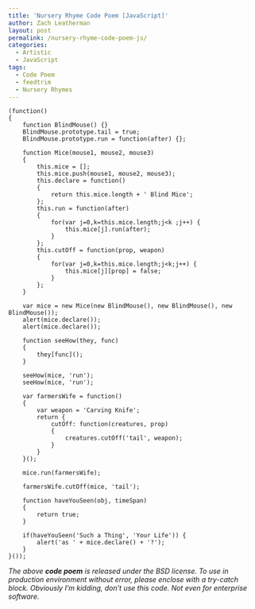 ```yaml
---
title: 'Nursery Rhyme Code Poem [JavaScript]'
author: Zach Leatherman
layout: post
permalink: /nursery-rhyme-code-poem-js/
categories:
  - Artistic
  - JavaScript
tags:
  - Code Poem
  - feedtrim
  - Nursery Rhymes
---
```


    (function()
    {
        function BlindMouse() {}
        BlindMouse.prototype.tail = true;
        BlindMouse.prototype.run = function(after) {};
     
        function Mice(mouse1, mouse2, mouse3)
        {
            this.mice = [];
            this.mice.push(mouse1, mouse2, mouse3);
            this.declare = function()
            {
                return this.mice.length + ' Blind Mice';
            };
            this.run = function(after)
            {
                for(var j=0,k=this.mice.length;j<k ;j++) {
                    this.mice[j].run(after);
                }
            };
            this.cutOff = function(prop, weapon)
            {
                for(var j=0,k=this.mice.length;j<k;j++) {
                    this.mice[j][prop] = false;
                }
            };
        }
     
        var mice = new Mice(new BlindMouse(), new BlindMouse(), new BlindMouse());
        alert(mice.declare());
        alert(mice.declare());
     
        function seeHow(they, func)
        {
            they[func]();
        }
     
        seeHow(mice, 'run');
        seeHow(mice, 'run');
     
        var farmersWife = function()
        {
            var weapon = 'Carving Knife';
            return {
                cutOff: function(creatures, prop)
                {
                    creatures.cutOff('tail', weapon);
                }
            }
        }();
     
        mice.run(farmersWife);
     
        farmersWife.cutOff(mice, 'tail');
     
        function haveYouSeen(obj, timeSpan)
        {
            return true;
        }
     
        if(haveYouSeen('Such a Thing', 'Your Life')) {
            alert('as ' + mice.declare() + '?');
        }
    }());

*The above **code poem** is released under the BSD license. To use in production environment without error, please enclose with a try-catch block. Obviously I’m kidding, don’t use this code. Not even for enterprise software.*
